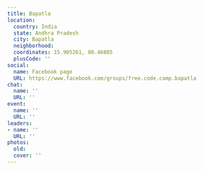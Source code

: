 ```yaml
---
title: Bapatla
location:
  country: India
  state: Andhra Pradesh
  city: Bapatla
  neighborhood: 
  coordinates: 15.905261, 80.46805
  plusCode: ''
social:
  name: Facebook page
  URL: https://www.facebook.com/groups/free.code.camp.bapatla
chat:
  name: ''
  URL: ''
event:
  name: ''
  URL: ''
leaders:
- name: ''
  URL: ''
photos:
  old: 
  cover: ''
---
```

